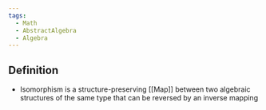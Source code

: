 ```yaml
---
tags:
  - Math
  - AbstractAlgebra
  - Algebra
---
```

## Definition
- Isomorphism is a structure-preserving [[Map]] between two algebraic structures of the same type that can be reversed by an inverse mapping